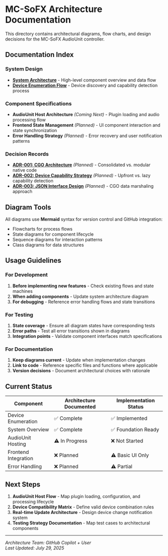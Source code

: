# MC-SoFX Architecture Documentation

This directory contains architectural diagrams, flow charts, and design decisions for the MC-SoFX AudioUnit controller.

## Documentation Index

### System Design
- **[System Architecture](./system-architecture.md)** - High-level component overview and data flow
- **[Device Enumeration Flow](./device-enumeration-flow.md)** - Device discovery and capability detection process

### Component Specifications
- **AudioUnit Host Architecture** *(Coming Next)* - Plugin loading and audio processing flow
- **Frontend State Management** *(Planned)* - UI component interaction and state synchronization
- **Error Handling Strategy** *(Planned)* - Error recovery and user notification patterns

### Decision Records
- **[ADR-001: CGO Architecture](./adr-001-cgo-architecture.md)** *(Planned)* - Consolidated vs. modular native code
- **[ADR-002: Device Capability Strategy](./adr-002-device-capabilities.md)** *(Planned)* - Upfront vs. lazy capability detection
- **[ADR-003: JSON Interface Design](./adr-003-json-interface.md)** *(Planned)* - CGO data marshaling approach

## Diagram Tools

All diagrams use **Mermaid** syntax for version control and GitHub integration:
- Flowcharts for process flows
- State diagrams for component lifecycle  
- Sequence diagrams for interaction patterns
- Class diagrams for data structures

## Usage Guidelines

### For Development
1. **Before implementing new features** - Check existing flows and state machines
2. **When adding components** - Update system architecture diagram
3. **For debugging** - Reference error handling flows and state transitions

### For Testing
1. **State coverage** - Ensure all diagram states have corresponding tests
2. **Error paths** - Test all error transitions shown in diagrams  
3. **Integration points** - Validate component interfaces match specifications

### For Documentation
1. **Keep diagrams current** - Update when implementation changes
2. **Link to code** - Reference specific files and functions where applicable
3. **Version decisions** - Document architectural choices with rationale

## Current Status

| Component | Architecture Documented | Implementation Status |
|-----------|------------------------|----------------------|
| Device Enumeration | ✅ Complete | ✅ Implemented |
| System Overview | ✅ Complete | ✅ Foundation Ready |
| AudioUnit Hosting | ⚠️ In Progress | ❌ Not Started |
| Frontend Integration | ❌ Planned | ⚠️ Basic UI Only |
| Error Handling | ❌ Planned | ⚠️ Partial |

## Next Steps

1. **AudioUnit Host Flow** - Map plugin loading, configuration, and processing lifecycle
2. **Device Compatibility Matrix** - Define valid device combination rules
3. **Real-time Update Architecture** - Design device change notification system
4. **Testing Strategy Documentation** - Map test cases to architectural components

---
*Architecture Team: GitHub Copilot + User*  
*Last Updated: July 29, 2025*
